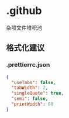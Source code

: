 # .github

杂项文件堆积池

## 格式化建议

### .prettierrc.json

```json
{
  "useTabs": false,
  "tabWidth": 2,
  "singleQuote": true,
  "semi": false,
  "printWidth": 80
}
```
